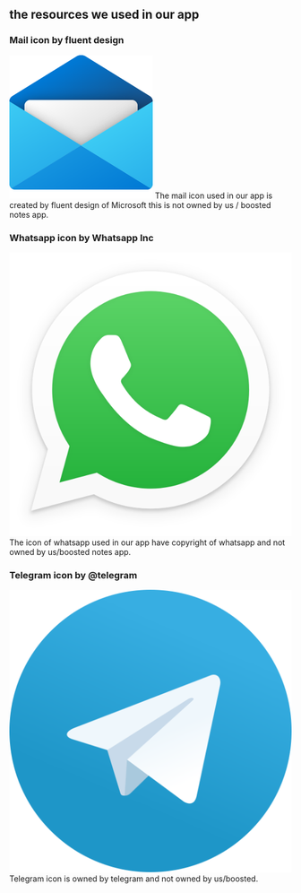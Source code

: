 ## the resources we used in our app
### Mail icon by fluent design
![Mail.png](Mail.png)
The mail icon used in our app is created by fluent design of Microsoft this is not owned by us / boosted notes app.
### Whatsapp icon by Whatsapp Inc
![WA = 192x192](598px-WhatsApp.svg.png)
The icon of whatsapp used in our app have copyright of whatsapp and not owned by us/boosted notes app.
### Telegram icon by @telegram
![Tg](1024px-Telegram_logo.svg.png)
Telegram icon is owned by telegram and not owned by us/boosted.
